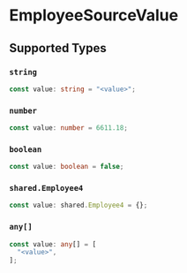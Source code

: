 # EmployeeSourceValue


## Supported Types

### `string`

```typescript
const value: string = "<value>";
```

### `number`

```typescript
const value: number = 6611.18;
```

### `boolean`

```typescript
const value: boolean = false;
```

### `shared.Employee4`

```typescript
const value: shared.Employee4 = {};
```

### `any[]`

```typescript
const value: any[] = [
  "<value>",
];
```

